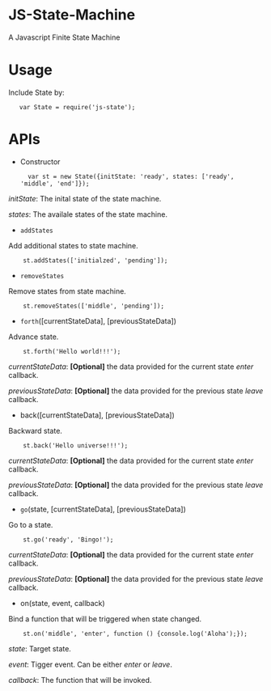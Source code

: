 JS-State-Machine
================

A Javascript Finite State Machine

Usage
=====

Include State by:

       var State = require('js-state');

APIs
====

* Constructor

        var st = new State({initState: 'ready', states: ['ready', 'middle', 'end']});

*initState*: The inital state of the state machine.

*states*: The availale states of the state machine.

* `addStates`

Add additional states to state machine.

        st.addStates(['initialzed', 'pending']);

* `removeStates`

Remove states from state machine.

        st.removeStates(['middle', 'pending']);

* `forth`([currentStateData], [previousStateData])

Advance state.

        st.forth('Hello world!!!');

*currentStateData*: **[Optional]** the data provided for the current state *enter* callback.

*previousStateData*: **[Optional]** the data provided for the previous state *leave* callback.

* back([currentStateData], [previousStateData])

Backward state.

        st.back('Hello universe!!!');

*currentStateData*: **[Optional]** the data provided for the current state *enter* callback.

*previousStateData*: **[Optional]** the data provided for the previous state *leave* callback.

* `go`(state, [currentStateData], [previousStateData])

Go to a state.

        st.go('ready', 'Bingo!');

*currentStateData*: **[Optional]** the data provided for the current state *enter* callback.

*previousStateData*: **[Optional]** the data provided for the previous state *leave* callback.

* on(state, event, callback)

Bind a function that will be triggered when state changed.

        st.on('middle', 'enter', function () {console.log('Aloha');});

*state*: Target state.

*event*: Tigger event. Can be either *enter* or *leave*.

*callback*: The function that will be invoked.

